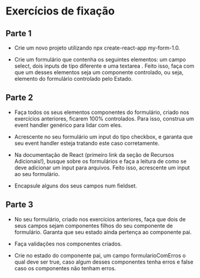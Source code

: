 # Exercícios de fixação

## Parte 1  

- Crie um novo projeto utilizando npx create-react-app my-form-1.0.

- Crie um formulário que contenha os seguintes elementos: um campo select, dois inputs de tipo diferente e uma textarea . Feito isso, faça com que um desses elementos seja um componente controlado, ou seja, elemento do formulário controlado pelo Estado.  

## Parte 2 

- Faça todos os seus elementos componentes do formulário, criado nos exercícios anteriores, ficarem 100% controlados. Para isso, construa um event handler genérico para lidar com eles.  

- Acrescente no seu formulário um input do tipo checkbox, e garanta que seu event handler esteja tratando este caso corretamente.  

- Na documentação de React (primeiro link da seção de Recursos Adicionais!), busque sobre os formulários e faça a leitura de como se deve adicionar um input para arquivos. Feito isso, acrescente um input ao seu formulário.  

- Encapsule alguns dos seus campos num fieldset.

## Parte 3  

- No seu formulário, criado nos exercícios anteriores, faça que dois de seus campos sejam componentes filhos do seu componente de formulário. Garanta que seu estado ainda pertença ao componente pai.  

- Faça validações nos componentes criados.  

- Crie no estado do componente pai, um campo formularioComErros o qual deve ser true, caso algum desses componentes tenha erros e false caso os componentes não tenham erros.